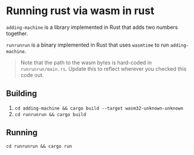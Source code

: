 # Running rust via wasm in rust

`adding-machine` is a library implemented in Rust that adds two numbers together.

`runrunrun` is a binary implemented in Rust that uses `wasmtime` to run `adding-machine`.

> Note that the path to the wasm bytes is hard-coded in `runrunrun/main.rs`.
> Update this to reflect wherever you checked this code out.

## Building
1) `cd adding-machine && cargo build --target wasm32-unknown-unknown`
2) `cd runrunrun && cargo build`

## Running
`cd runrunrun && cargo run`
